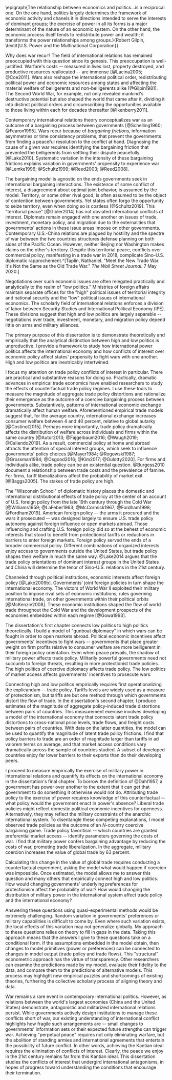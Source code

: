 \epigraph{The relationship between economics and politics...is a reciprocal one. On the one hand, politics largely determines the framework of economic activity and chanels it in directions intended to serve the interests of dominant groups; the exercise of power in all its forms is a major determinant of the nature of an economic system. On the other hand, the economic process itself tends to redistribute power and wealth; it transforms the power relationships among groups.}{Robert Gilpin, \textit{U.S. Power and the Multinational Corporation}}

Why does war recur? The field of international relations has remained preoccupied with this question since its genesis. This preoccupation is well-justified. Warfare's costs -- measured in lives lost, property destroyed, and productive resources reallocated -- are immense [@Lacina2005; @Coe2011]. Wars also reshape the international political order, redistributing political power and economic resources among states and affecting the material welfare of belligerents and non-belligerents alike [@Gilpin1981]. The Second World War, for example, not only revealed mankind's destructive potential but also shaped the world that came after it, dividing it into distinct political orders and circumscribing the opportunities available to those living within each for decades thereafter [@Ikenberry2011].

Contemporary international relations theory conceptualizes war as an outcome of a bargaining process between governments [@Schelling1960; @Fearon1995]. Wars recur because of *bargaining frictions*, information asymmetries or time consistency problems, that prevent the governments from finding a peaceful resolution to the conflict at hand. Diagnosing the cause of a given war requires identifying the bargaining friction that prevented the belligerents from settling their dispute peacefully [@Lake2010]. Systematic variation in the intensity of these bargaining frictions explains variation in governments' propensity to experience war [@Lemke1996; @Schultz1999; @Reed2003; @Reed2008].

The bargaining model is agnostic on the ends governments seek in international bargaining interactions. The existence of some conflict of interest, a disagreement about optimal joint behavior, is assumed by the model. Territory, or some other rival good, is often assumed to be the object of contention between governments. Yet states often forgo the opportunity to seize territory, even when doing so is costless [@Schultz2019]. This "territorial peace" [@Gibler2014] has not obviated international conflicts of interest. Diplomats remain engaged with one another on issues of trade, investment, monetary policy, and migration due to the externalities that governments' actions in these issue areas impose on other governments. Contemporary U.S.-China relations are plagued by hostility and the spectre of war between the two countries structures defense planning on both sides of the Pacific Ocean. However, neither Beijing nor Washington makes claims on the other's territory. Despite this territorial peace, conflicts over commercial policy, manifesting in a trade war in 2018, complicate Sino-U.S. diplomatic rapprochement.^[Taplin, Nathaniel. "Meet the New Trade War. It's Not the Same as the Old Trade War." *The Wall Street Journal*. 7 May 2020.]

Negotiations over such economic issues are often relegated practically and analytically to the realm of "low politics." Ministries of foreign affairs maintain separate offices for the "high" political issues of territorial integrity and national security and the "low" political issues of international economics. The scholarly field of international relations enforces a division of labor between Security Studies and International Political Economy (IPE). These divisions suggest that high and low politics are largely separable -- negotiations over trade, investment, monetary, and migration policy depend little on arms and military alliances.

The primary purpose of this dissertation is to demonstrate theoretically and empirically that the analytical distinction between high and low politics is unproductive. I provide a framework to study how international power politics affects the international economy and how conflicts of interest over economic policy affect states' propensity to fight wars with one another. High and low politics are inextricably intertwined.

I focus my attention on trade policy conflicts of interest in particular. There are practical and substantive reasons for doing so. Practically, dramatic advances in empirical trade economics have enabled researchers to study the effects of counterfactual trade policy regimes. I use these tools to measure the magnitude of aggregate trade policy distortions and rationalize their emergence as the outcome of a coercive bargaining process between governments. Substantively, patterns of international economic exchange dramatically affect human welfare. Aforementioned empirical trade models suggest that, for the average country, international exchange increases consumer welfare between 4 and 40 percent, relative to global autarky [@Costinot2015]. Perhaps more importantly, trade policy dramatically affects the distribution of welfare across individuals and firms within the same country [@Autor2013; @Fajgelbaum2016; @Waugh2019; @Caliendo2019]. As a result, commercial policy at home and abroad attracts the attention of special interest groups, which seek to influence governments' policy choices [@Mayer1984; @Rogowski1987; @Grossman1994; @Osgood2016; @Kim2017; @Gulotty2020]. For firms and individuals alike, trade policy can be an existential question. @Burgess2010 document a relationship between trade costs and the prevalence of famine. For firms, tariff liberalizations affect the probability of market exit [@Baggs2005]. The stakes of trade policy are high. 

The "Wisconsin School" of diplomatic history places the domestic and international distributional effects of trade policy at the center of an account of U.S. foreign policy from the late 19th century through the Cold War [@Williams1959; @LaFeber1963; @McCormick1967; @Fordham1998; @Fordham2019]. American foreign policy -- the arms it procured and the wars it prosecuted -- was designed largely to ensure U.S. trade policy autonomy against foreign influence or open markets abroad. Those influencing and crafting U.S. foreign policy did so at the behest of economic interests that stood to benefit from protectionist tariffs or reductions in barriers to enter foreign markets. Foreign policy served the ends of a broader commercial policy. Different combinations of organized interests enjoy access to governments outside the United States, but trade policy shapes their welfare in much the same way. @Lake2014 argues that the trade policy orientations of dominant interest groups in the United States and China will determine the tenor of Sino-U.S. relations in the 21st century.  

Channeled through political institutions, economic interests affect foreign policy [@Lake2009b]. Governments' joint foreign policies in turn shape the international economy. The victors of World War II exploited their military position to impose rival sets of economic institutions, rules governing international trade, on other governments within their political orbits [@McKenzie2008]. These economic institutions shaped the flow of world trade throughout the Cold War and the development prospects of the economies embedded within each regime [@Gowa1993].

The dissertation's first chapter connects low politics to high politics theoretically. I build a model of "gunboat diplomacy" in which wars can be fought in order to open markets abroad. Political economic incentives affect governments' incentives to fight wars -- governments that place greater weight on firm profits relative to consumer welfare are more belligerent in their foreign policy orientation. Even when peace prevails, the shadow of military power affects trade policy. Militarily powerful governments need not succumb to foreign threats, resulting in more protectionist trade policies. The high politics of coercive diplomacy affects trade policy. The low politics of market access affects governments' incentives to prosecute wars. 

Connecting high and low politics empirically requires first operationalizing the explicandum -- trade policy. Tariffs levels are widely used as a measure of protectionism, but tariffs are but one method through which governments distort the flow of trade. In the dissertation's second chapter, I produce estimates of the magnitude of aggregate policy-induced trade distortions between pairs of countries. This measurement exercise involves developing a model of the international economy that connects latent trade policy distortions to cross-national price levels, trade flows, and freight costs between pairs of countries. With data on the latter quantities, the model can be used to quantify the magnitude of latent trade policy frictions. I find that policy barriers to trade are an order of magnitude larger than tariffs in ad valorem terms on average, and that market access conditions vary dramatically across the sample of countries studied. A subset of developed countries enjoy far lower barriers to their exports than do their developing peers.

I proceed to measure empirically the exercise of military power in international relations and quantify its effects on the international economy in the dissertation's final chapter. To borrow the definition of @Dahl1957, a government has power over another to the extent that it can get that government to do something it otherwise would not do. Attributing trade policy to the exercise of power requires knowledge of this counterfactual -- what policy would the government enact in power's absence? Liberal trade policies might reflect domestic political economic incentives for openness. Alternatively, they may reflect the military constraints of the anarchic international system. To disentangle these competing explanations, I model observed trade policies as the outcome of an $N$-country coercive bargaining game. Trade policy favoritism -- which countries are granted preferential market access -- identify parameters governing the costs of war. I find that military power confers bargaining advantage by reducing the costs of war, promoting trade liberalization. In the aggregate, military coercion increases the value of global trade by 63 percent.

Calculating this change in the value of global trade requires conducting a counterfactual experiment, asking the model what would happen if coercion was impossible. Once estimated, the model allows me to answer this question and many others that empirically connect high and low politics. How would changing governments' underlying preferences for protectionism affect the probability of war? How would changing the distribution of military power in the international system affect trade policy and the international economy?

Answering these questions using quasi-experimental methods would be extremely challenging. Random variation in governments' preferences or military capabilities is difficult to come by. Even where such variation exists, the local effects of this variation may not generalize globally. My approach to these questions relies on theory to fill in gaps in the data. Taking this approach means that the answers I give to these questions take on a conditional form. If the assumptions embedded in the model obtain, then changes to model primitives (power or preferences) can be connected to changes in model output (trade policy and trade flows). This "structural" econometric approach has the virtue of transparency. Other researchers can examine the predictions made by my model, evaluate their fidelity to the data, and compare them to the predictions of alternative models. This process may highlight new empirical puzzles and shortcomings of existing theories, furthering the collective scholarly process of aligning theory and data. 

War remains a rare event in contemporary international politics. However, as relations between the world's largest economies (China and the United States) demonstrate, antagonistic and militarized international relations persist. While governments actively design institutions to manage these conflicts short of war, our existing understanding of international conflict highlights how fragile such arrangements are -- small changes to governments' information sets or their expected future strengths can trigger war. Achieving "perpetual peace" requires not only eliminating warfare, but the abolition of standing armies and international agreements that entertain the possibility of future conflict. In other words, achieving the Kantian ideal requires the elimination of conflicts of interest. Clearly, the peace we enjoy in the 21st century remains far from this Kantian ideal. This dissertation studies the conflicts of interest that undergird international antagonisms, in hopes of progress toward understanding the conditions that encourage their termination.